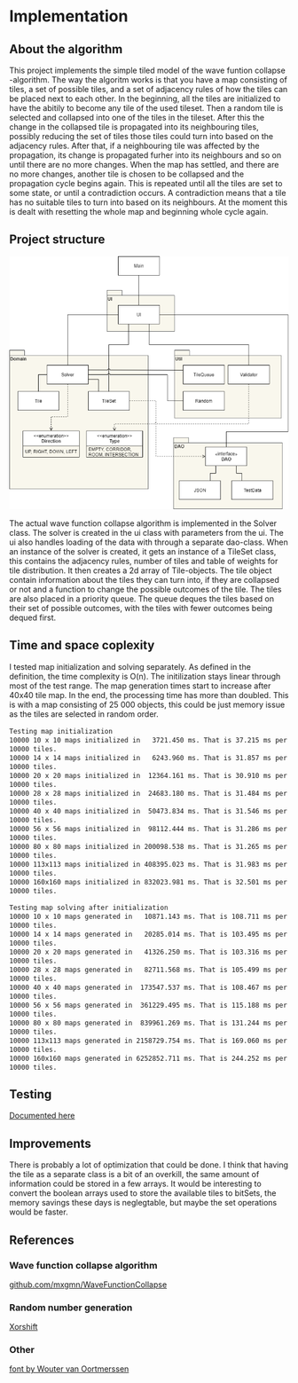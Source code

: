 # Implementation

## About the algorithm
This project implements the simple tiled model of the wave funtion collapse -algorithm.
The way the algoritm works is that you have a map consisting of tiles, a set of possible tiles, and a set of adjacency rules of how the tiles can be placed next to each other.
In the beginning, all the tiles are initialized to have the abitily to become any tile of the used tileset. 
Then a random tile is selected and collapsed into one of the tiles in the tileset. 
After this the change in the collapsed tile is propagated into its neighbouring tiles, possibly reducing the set of tiles those tiles could turn into based on the adjacency rules. 
After that, if a neighbouring tile was affected by the propagation, its change is propagated furher into its neighbours and so on until there are no more changes.
When the map has settled, and there are no more changes, another tile is chosen to be collapsed and the propagation cycle begins again.
This is repeated until all the tiles are set to some state, or until a contradiction occurs.
A contradiction means that a tile has no suitable tiles to turn into based on its neighbours. At the moment this is dealt with resetting the whole map and beginning whole cycle again.

## Project structure
![Structure diagram](https://github.com/juhakaup/WFC_dungeon_gen/blob/master/documentation/structure.png)

The actual wave function collapse algorithm is implemented in the Solver class. The solver is created in the ui class with parameters from the ui. The ui also handles loading of the data with through a separate dao-class. 
When an instance of the solver is created, it gets an instance of a TileSet class, this contains the adjacency rules, number of tiles and table of weights for tile distribution. It then creates a 2d array of Tile-objects. The tile object contain information about the tiles they can turn into, if they are collapsed or not and a function to change the possible outcomes of the tile. The tiles are also placed in a priority queue. The queue deques the tiles based on their set of possible outcomes, with the tiles with fewer outcomes being dequed first.

## Time and space coplexity
I tested map initialization and solving separately. 
As defined in the definition, the time complexity is O(n). The initilization stays linear through most of the test range. 
The map generation times start to increase after 40x40 tile map. In the end, the processing time has more than doubled. This is with a map consisting of 25 000 objects, this could be just memory issue as the tiles are selected in random order.
```
Testing map initialization
10000 10 x 10 maps initialized in   3721.450 ms. That is 37.215 ms per 10000 tiles.
10000 14 x 14 maps initialized in   6243.960 ms. That is 31.857 ms per 10000 tiles.
10000 20 x 20 maps initialized in  12364.161 ms. That is 30.910 ms per 10000 tiles.
10000 28 x 28 maps initialized in  24683.180 ms. That is 31.484 ms per 10000 tiles.
10000 40 x 40 maps initialized in  50473.834 ms. That is 31.546 ms per 10000 tiles.
10000 56 x 56 maps initialized in  98112.444 ms. That is 31.286 ms per 10000 tiles.
10000 80 x 80 maps initialized in 200098.538 ms. That is 31.265 ms per 10000 tiles.
10000 113x113 maps initialized in 408395.023 ms. That is 31.983 ms per 10000 tiles.
10000 160x160 maps initialized in 832023.981 ms. That is 32.501 ms per 10000 tiles.
```

```
Testing map solving after initialization
10000 10 x 10 maps generated in   10871.143 ms. That is 108.711 ms per 10000 tiles.
10000 14 x 14 maps generated in   20285.014 ms. That is 103.495 ms per 10000 tiles.
10000 20 x 20 maps generated in   41326.250 ms. That is 103.316 ms per 10000 tiles.
10000 28 x 28 maps generated in   82711.568 ms. That is 105.499 ms per 10000 tiles.
10000 40 x 40 maps generated in  173547.537 ms. That is 108.467 ms per 10000 tiles.
10000 56 x 56 maps generated in  361229.495 ms. That is 115.188 ms per 10000 tiles.
10000 80 x 80 maps generated in  839961.269 ms. That is 131.244 ms per 10000 tiles.
10000 113x113 maps generated in 2158729.754 ms. That is 169.060 ms per 10000 tiles.
10000 160x160 maps generated in 6252852.711 ms. That is 244.252 ms per 10000 tiles.

```
## Testing
[Documented here](https://github.com/juhakaup/WFC_dungeon_gen/blob/master/documentation/testing.md)

## Improvements
There is probably a lot of optimization that could be done. I think that having the tile as a separate class is a bit of an overkill, the same amount of information could be stored in a few arrays. It would be interesting to convert the boolean arrays used to store the available tiles to bitSets, the memory savings these days is neglegtable, but maybe the set operations would be faster.

## References
### Wave function collapse algorithm
[github.com/mxgmn/WaveFunctionCollapse](https://github.com/mxgmn/WaveFunctionCollapse)

### Random number generation
[Xorshift](https://en.wikipedia.org/wiki/Xorshift)

### Other
[font by Wouter van Oortmerssen](http://strlen.com/square/)